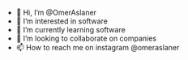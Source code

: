 - 👋 Hi, I’m @OmerAslaner
- 👀 I’m interested in software
- 🌱 I’m currently learning software
- 💞️ I’m looking to collaborate on companies
- 📫 How to reach me on instagram @omeraslaner

<!---
OmerAslaner/OmerAslaner is a ✨ special ✨ repository because its `README.md` (this file) appears on your GitHub profile.
You can click the Preview link to take a look at your changes.
--->
